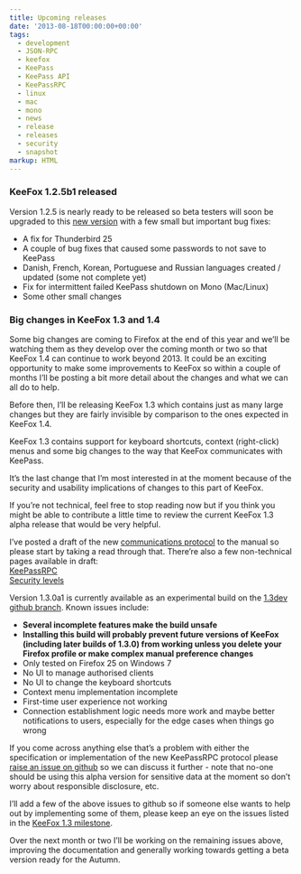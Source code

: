 ```yaml
---
title: Upcoming releases
date: '2013-08-18T00:00:00+00:00'
tags:
  - development
  - JSON-RPC
  - keefox
  - KeePass
  - KeePass API
  - KeePassRPC
  - linux
  - mac
  - mono
  - news
  - release
  - releases
  - security
  - snapshot
markup: HTML
---
```

<p><h3>KeeFox 1.2.5b1 released</h3></p>
<p>Version 1.2.5 is nearly ready to be released so beta testers will soon be upgraded to this <a href="https://addons.mozilla.org/en-US/firefox/addon/keefox/versions/1.2.5b1" title="Go to https://addons.mozilla.org/en-US/firefox/addon/keefox/versions/1.2.5b1" target="_blank" class="externlink">new version</a> with a few small but important bug fixes:</p><ul><li>A fix for Thunderbird 25</li><li>A couple of bug fixes that caused some passwords to not save to KeePass</li><li>Danish, French, Korean, Portuguese and Russian languages created / updated (some not complete yet)</li><li>Fix for intermittent failed KeePass shutdown on Mono (Mac/Linux)</li><li>Some other small changes</li></ul><h3>Big changes in KeeFox 1.3 and 1.4</h3>
<p>Some big changes are coming to Firefox at the end of this year and we’ll be watching them as they develop over the coming month or two so that KeeFox 1.4 can continue to work beyond 2013. It could be an exciting opportunity to make some improvements to KeeFox so within a couple of months I’ll be posting a bit more detail about the changes and what we can all do to help.
</p>
<p>Before then, I’ll be releasing KeeFox 1.3 which contains just as many large changes but they are fairly invisible by comparison to the ones expected in KeeFox 1.4.
</p>
<p>KeeFox 1.3 contains support for keyboard shortcuts, context (right-click) menus and some big changes to the way that KeeFox communicates with KeePass.
</p>
<p>It’s the last change that I’m most interested in at the moment because of the security and usability implications of changes to this part of KeeFox.
</p>
<p>If you’re not technical, feel free to stop reading now but if you think you might be able to contribute a little time to review the current KeeFox 1.3 alpha release that would be very helpful.
</p>
<p>I’ve posted a draft of the new <a href="https://github.com/luckyrat/KeeFox/wiki/en-%7C-Technical-%7C-KeePassRPC-detail" title="Go to https://github.com/luckyrat/KeeFox/wiki/en-|-Technical-|-KeePassRPC-detail" target="_blank" class="externlink">communications protocol</a> to the manual so please start by taking a read through that. There’re also a few non-technical pages available in draft:<br> <a href="https://github.com/luckyrat/KeeFox/wiki/en-%7C-Technical-%7C-KeePassRPC" title="Go to https://github.com/luckyrat/KeeFox/wiki/en-|-Technical-|-KeePassRPC" target="_blank" class="externlink">KeePassRPC</a><br> <a href="https://github.com/luckyrat/KeeFox/wiki/en-%7C-Technical-%7C-KeePassRPC-%7C-Security-levels" title="Go to https://github.com/luckyrat/KeeFox/wiki/en-|-Technical-|-KeePassRPC-|-Security-levels" target="_blank" class="externlink">Security levels</a>
</p>
<p>Version 1.3.0a1 is currently available as an experimental build on the <a href="https://github.com/luckyrat/KeeFox/tree/1.3dev" title="Go to https://github.com/luckyrat/KeeFox/tree/1.3dev" target="_blank" class="externlink">1.3dev github branch</a>. Known issues include:</p><ul><li><strong>Several incomplete features make the build unsafe</strong></li><li><strong>Installing this build will probably prevent future versions of KeeFox (including later builds of 1.3.0) from working unless you delete your Firefox profile or make complex manual preference changes</strong></li><li>Only tested on Firefox 25 on Windows 7</li><li>No UI to manage authorised clients</li><li>No UI to change the keyboard shortcuts</li><li>Context menu implementation incomplete</li><li>First-time user experience not working</li><li>Connection establishment logic needs more work and maybe better notifications to users, especially for the edge cases when things go wrong</li></ul><p>If you come across anything else that’s a problem with either the specification or implementation of the new KeePassRPC protocol please <a href="https://github.com/luckyrat/KeeFox/issues" title="Go to https://github.com/luckyrat/KeeFox/issues" target="_blank" class="externlink">raise an issue on github</a> so we can discuss it further - note that no-one should be using this alpha version for sensitive data at the moment so don’t worry about responsible disclosure, etc.
</p>
<p>I’ll add a few of the above issues to github so if someone else wants to help out by implementing some of them, please keep an eye on the issues listed in the <a href="https://github.com/luckyrat/KeeFox/issues?milestone=7&amp;page=1&amp;state=open" title="Go to https://github.com..." target="_blank" class="externlink">KeeFox 1.3 milestone</a>.
</p>
<p>Over the next month or two I’ll be working on the remaining issues above, improving the documentation and generally working towards getting a beta version ready for the Autumn.</p>

